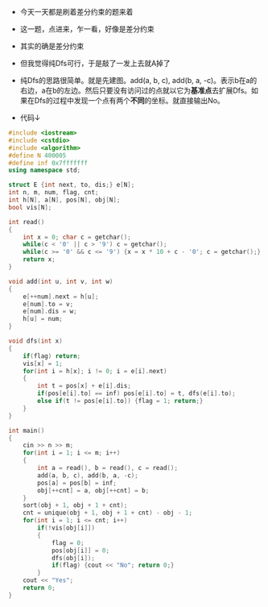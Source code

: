 - 今天一天都是刷着差分约束的题来着

- 这一题，点进来，乍一看，好像是差分约束

- 其实的确是差分约束

- 但我觉得纯Dfs可行，于是敲了一发上去就A掉了

- 纯Dfs的思路很简单。就是先建图。add(a, b, c), add(b, a, -c)。表示b在a的右边，a在b的左边。然后只要没有访问过的点就以它为**基准点**去扩展Dfs。如果在Dfs的过程中发现一个点有两个**不同**的坐标。就直接输出No。

- 代码↓

```cpp
#include <iostream>
#include <cstdio>
#include <algorithm>
#define N 400005
#define inf 0x7fffffff
using namespace std;

struct E {int next, to, dis;} e[N];
int n, m, num, flag, cnt;
int h[N], a[N], pos[N], obj[N];
bool vis[N];

int read()
{
	int x = 0; char c = getchar();
	while(c < '0' || c > '9') c = getchar();
	while(c >= '0' && c <= '9') {x = x * 10 + c - '0'; c = getchar();}
	return x;
}

void add(int u, int v, int w)
{
	e[++num].next = h[u];
	e[num].to = v;
	e[num].dis = w;
	h[u] = num;
}

void dfs(int x)
{
	if(flag) return;
	vis[x] = 1;
	for(int i = h[x]; i != 0; i = e[i].next)
	{
		int t = pos[x] + e[i].dis;
		if(pos[e[i].to] == inf) pos[e[i].to] = t, dfs(e[i].to);
		else if(t != pos[e[i].to]) {flag = 1; return;}
	}
}

int main()
{
	cin >> n >> m;
	for(int i = 1; i <= m; i++)
	{
		int a = read(), b = read(), c = read();
		add(a, b, c), add(b, a, -c);
		pos[a] = pos[b] = inf;
		obj[++cnt] = a, obj[++cnt] = b;
	}
	sort(obj + 1, obj + 1 + cnt);
	cnt = unique(obj + 1, obj + 1 + cnt) - obj - 1;
	for(int i = 1; i <= cnt; i++)
		if(!vis[obj[i]])
		{
			flag = 0;
			pos[obj[i]] = 0;
			dfs(obj[i]);
			if(flag) {cout << "No"; return 0;}
		}
	cout << "Yes";
	return 0;
}
```
